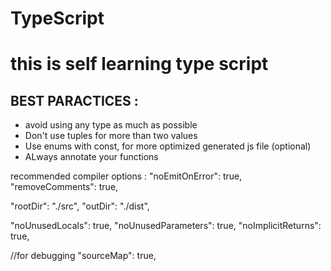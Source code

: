 # TypeScript

<h1> this is self learning type script</h1>

<h2>BEST PARACTICES :</h2>

<ul>
<li>avoid using any type as much as possible</li>
<li> Don't use tuples for more than two values </li>
<li> Use enums with const, for more optimized generated js file (optional) </li>
<li> ALways annotate your functions </li>
</ul>


recommended compiler options : 
"noEmitOnError": true,                           
"removeComments": true,

"rootDir": "./src",
"outDir": "./dist",

"noUnusedLocals": true,
"noUnusedParameters": true, 
 "noImplicitReturns": true, 

 //for debugging
  "sourceMap": true,  
